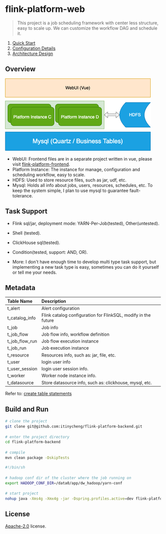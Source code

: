 # flink-platform-web

> This project is a job scheduling framework with center less structure, easy to scale up.
> We can customize the workflow DAG and schedule it.

1. [Quick Start](docs/startup.md)
2. [Configuration Details](docs/configuration.md)
3. [Architecture Design](docs/architecture.md)

## Overview

![arch](docs/img/arch_overview.png)

- WebUI: Frontend files are in a separate project written in vue, please
  visit [flink-platform-frontend](https://github.com/itinycheng/flink-platform-frontend).
- Platform Instance: The instance for manage, configuration and scheduling workflow, easy to scale.
- HDFS: Used to store resource files, such as jar, udf, etc.
- Mysql: Holds all info about jobs, users, resources, schedules, etc. To keep the system simple, I
  plan to use mysql to guarantee fault-tolerance.

## Task Support

- Flink sql/jar, deployment mode: YARN-Per-Job(tested), Other(untested).
- Shell (tested).
- ClickHouse sql(tested).
- Condition(tested, support: AND, OR).

- More: I don't have enough time to develop multi type task support, but implementing a new task
  type is easy, sometimes you can do it yourself or tell me your needs.

## Metadata

| Table Name      | Description                                                    |
|:----------------|:---------------------------------------------------------------|
| t_alert         | Alert configuration                                            |
| t_catalog_info  | Flink catalog configuration for FlinkSQL, modify in the future |
| t_job           | Job info                                                       |
| t_job_flow      | Job flow info, workflow definition                             |
| t_job_flow_run  | Job flow execution instance                                    |
| t_job_run       | Job execution instance                                         |
| t_resource      | Resources info, such as: jar, file, etc.                       |
| t_user          | login user info                                                |
| t_user_session  | login user session info.                                       |
| t_worker        | Worker node instance info.                                     |
| t_datasource    | Store datasource info, such as: clickhouse, mysql, etc.        |

Refer to: [create table statements](docs/sql/schema.sql)

## Build and Run

```bash
# clone the project
git clone git@github.com:itinycheng/flink-platform-backend.git

# enter the project directory
cd flink-platform-backend

# compile
mvn clean package -DskipTests
```

```bash
#!/bin/sh

# hadoop conf dir of the cluster where the job running on
export HADOOP_CONF_DIR=/data0/app/dw_hadoop/yarn-conf

# start project
nohup java -Xms4g -Xmx4g -jar -Dspring.profiles.active=dev flink-platform-web-0.0.1.jar >/dev/null 2>&1 &
```

## License

[Apache-2.0](LICENSE) license.
